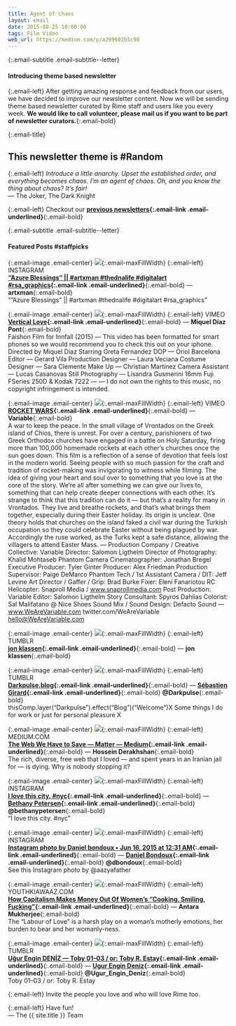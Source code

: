 ```yaml
---
title: Agent of chaos
layout: email
date: 2015-08-25 10:00:00
tags: Film Video
web_url: https://medium.com/p/a299602b5c98
---
```


{:.email-subtitle .email-subtitle--letter}
#### Introducing theme based newsletter

{:.email-left}
After getting amazing response and feedback from our users, we have decided to improve our newsletter content. Now we will be sending theme based newsletter curated by Rime staff and users like you every week. **We would like to call volunteer, please mail us if you want to be part of newsletter curators.**{:.email-bold}


{:.email-title}
## This newsletter theme is #Random

{:.email-left}
*Introduce a little anarchy. Upset the established order, and everything becomes chaos. I’m an agent of chaos. Oh, and you know the thing about chaos? It’s fair!*  
— The Joker, The Dark Knight

{:.email-left}
Checkout our **[previous newsletters](//rimeofficial.tumblr.com/newsletters?utm_source=Newsletter-23&utm_campaign=23+Agent+of+chaos&utm_medium=email&utm_content=hyperlink){:.email-link .email-underlined}**{:.email-bold}


{:.email-subtitle .email-subtitle--letter}
#### Featured Posts #staffpicks

{:.email-image .email-center}
![](/assets/email/08-11007795_1557003494577001_2049377897_n.jpg){:.email-maxFillWidth}
{:.email-left}
INSTAGRAM  
**[“Azure Blessings” || #artxman #thednalife #digitalart #rsa_graphics](/url/811e5b86f46b7b9ae7a72631d5e05f0af36dcbf8a61049d18c9791b873b590ba?utm_source=Newsletter-23&utm_campaign=23+Agent+of+chaos&utm_medium=email&utm_content=hyperlink){:.email-link .email-underlined}**{:.email-bold} — **artxman**{:.email-bold}  
“”Azure Blessings” || #artxman #thednalife #digitalart #rsa_graphics”

{:.email-image .email-center}
![](/assets/email/08-524232375_1280x2276.jpg){:.email-maxFillWidth}
{:.email-left}
VIMEO  
**[Vertical Love](/url/4138083217f6dfd719251ad86e7cc74d3c2c1e45db3cb65c7eeafe1670484744?utm_source=Newsletter-23&utm_campaign=23+Agent+of+chaos&utm_medium=email&utm_content=hyperlink){:.email-link .email-underlined}**{:.email-bold} — **Miquel Díaz Pont**{:.email-bold}  
Faishon Film for Innfall (2015) — This video has been formatted for smart phones so we would recommend you to check this out on your iphone. Directed by Miquel Díaz Starring Greta Fernandez DOP — Oriol Barcelona Editor — Gerard Vila Production Designer — Laura Veciana Costume Designer — Sara Clemente Make Up — Christian Martínez Camera Assistant — Lucas Casanovas Still Photography — Lisandra Gusmerini 16mm Fuji FSeries 250D & Kodak 7222 — — I do not own the rights to this music, no copyright infringement is intended.

{:.email-image .email-center}
![](/assets/email/08-525243532_1280x720.jpg){:.email-maxFillWidth}
{:.email-left}
VIMEO  
**[ROCKET WARS](/url/d3a9b75f737aa2a6563d0299ebbfee187f444236bb4d6bda5a83b498e6095694?utm_source=Newsletter-23&utm_campaign=23+Agent+of+chaos&utm_medium=email&utm_content=hyperlink){:.email-link .email-underlined}**{:.email-bold} — **Variable**{:.email-bold}  
A war to keep the peace. In the small village of Vrontados on the Greek island of Chios, there is unrest. For over a century, parishioners of two Greek Orthodox churches have engaged in a battle on Holy Saturday, firing more than 100,000 homemade rockets at each other’s churches once the sun goes down. This film is a reflection of a sense of devotion that feels lost in the modern world. Seeing people with so much passion for the craft and tradition of rocket-making was invigorating to witness while filming. The idea of giving your heart and soul over to something that you love is at the core of the story. We’re all after something we can give our lives to, something that can help create deeper connections with each other. It’s strange to think that this tradition can do it — but that’s a reality for many in Vrontados. They live and breathe rockets, and that’s what brings them together, especially during their Easter holiday. Its origin is unclear. One theory holds that churches on the island faked a civil war during the Turkish occupation so they could celebrate Easter without being plagued by war. Accordingly the ruse worked, as the Turks kept a safe distance, allowing the villagers to attend Easter Mass. — Production Company / Creative Collective: Variable Director: Salomon Ligthelm Director of Photography: Khalid Mohtaseb Phantom Camera Cinematographer: Jonathan Bregel Executive Producer: Tyler Ginter Producer: Alex Friedman Production Supervisor: Paige DeMarco Phantom Tech / 1st Assistant Camera / DIT: Jeff Levine Art Director / Gaffer / Grip: Brad Burke Fixer: Eleni Fanariotou RC Helicopter: Snaproll Media / www.snaprollmedia.com Post Production: Variable Editor: Salomon Ligthelm Story Consultant: Spyros Dahlias Colorist: Sal Malifatano @ Nice Shoes Sound Mix / Sound Design: Defacto Sound — www.WeAreVariable.com twitter.com/WeAreVariable hello@WeAreVariable.com

{:.email-image .email-center}
![](/assets/email/08-tumblr_mvpyitRtvw1qjx6w1o1_500.jpg){:.email-maxFillWidth}
{:.email-left}
TUMBLR  
**[jon klassen](/url/373c5ccf6d224548bc7acc41c21845282520b0b7dac84d2544bef200901331f5?utm_source=Newsletter-23&utm_campaign=23+Agent+of+chaos&utm_medium=email&utm_content=hyperlink){:.email-link .email-underlined}**{:.email-bold} — **jon klassen**{:.email-bold}

{:.email-image .email-center}
![](/assets/email/08-tumblr_nt0ianuKdX1r4c3h7o1_500.gif){:.email-maxFillWidth}
{:.email-left}
TUMBLR  
**[Darkpulse.blog](/url/5deaefc6fc18b742aea9c7ae0ab5c2cea74d7d11f8144e97794d2925fae07485?utm_source=Newsletter-23&utm_campaign=23+Agent+of+chaos&utm_medium=email&utm_content=hyperlink){:.email-link .email-underlined}**{:.email-bold} — **[Sébastien Girard](/@Darkpulse){:.email-link .email-underlined}**{:.email-bold} **@Darkpulse**{:.email-bold}  
thisComp.layer(“Darkpulse”).effect(“Blog”)(“Welcome”)X Some things I do for work or just for personal pleasure X

{:.email-image .email-center}
![](/assets/email/08-1-DLIqBteIIJchIhaiUfCFdQ.jpeg){:.email-maxFillWidth}
{:.email-left}
MEDIUM.COM  
**[The Web We Have to Save — Matter — Medium](/url/93f8423d7019c2ab387b577fac304d319329d2716ed896a8cd0bc447e8f726ba?utm_source=Newsletter-23&utm_campaign=23+Agent+of+chaos&utm_medium=email&utm_content=hyperlink){:.email-link .email-underlined}**{:.email-bold} — **Hossein Derakhshan**{:.email-bold}  
The rich, diverse, free web that I loved — and spent years in an Iranian jail for — is dying. Why is nobody stopping it?

{:.email-image .email-center}
![](/assets/email/08-11312005_1598104100449659_1238204545_n.jpg){:.email-maxFillWidth}
{:.email-left}
INSTAGRAM  
**[I love this city. #nyc](/url/078297b5fe3c7ea48a3dbc3a61d3c6ba274fa0dce9f5a8566addf9de63ff4125?utm_source=Newsletter-23&utm_campaign=23+Agent+of+chaos&utm_medium=email&utm_content=hyperlink){:.email-link .email-underlined}**{:.email-bold} — **[Bethany Petersen](/@bethanypetersen){:.email-link .email-underlined}**{:.email-bold} **@bethanypetersen**{:.email-bold}  
“I love this city. #nyc”

{:.email-image .email-center}
![](/assets/email/08-11335606_1018299868222998_2109175296_n.jpg){:.email-maxFillWidth}
{:.email-left}
INSTAGRAM  
**[Instagram photo by Daniel bondoux • Jun 16, 2015 at 12:31 AM](/url/aa24d9e5db8d0b1d6275949230a0578b8d0e9f54ef06a8458b7c2f7748e190c1?utm_source=Newsletter-23&utm_campaign=23+Agent+of+chaos&utm_medium=email&utm_content=hyperlink){:.email-link .email-underlined}**{:.email-bold} — **[Daniel Bondoux](/@dbondoux){:.email-link .email-underlined}**{:.email-bold} **@dbondoux**{:.email-bold}  
See this Instagram photo by @aazyafather

{:.email-image .email-center}
![](/assets/email/08-housework.jpg){:.email-maxFillWidth}
{:.email-left}
YOUTHKIAWAAZ.COM  
**[How Capitalism Makes Money Out Of Women’s “Cooking, Smiling, Fucking”](/url/a70fc6d24ec828ffcd428bb5d7cd9410d062c5169297bc698ea2d83a6f834709?utm_source=Newsletter-23&utm_campaign=23+Agent+of+chaos&utm_medium=email&utm_content=hyperlink){:.email-link .email-underlined}**{:.email-bold} — **Antara Mukherjee**{:.email-bold}  
The “Labour of Love” is a harsh play on a woman’s motherly emotions, her burden to bear and her womanly-ness.

{:.email-image .email-center}
![](/assets/email/08-tumblr_np1346qi2N1u2kvlho1_500.png){:.email-maxFillWidth}
{:.email-left}
TUMBLR  
**[Uğur Engin DENİZ — Toby 01–03 / or: Toby R. Estay](/url/6a38e153c61e1ac67ba2f3223f956b9b1ba8de069027c371baa1f7bdbc1cfcf7?utm_source=Newsletter-23&utm_campaign=23+Agent+of+chaos&utm_medium=email&utm_content=hyperlink){:.email-link .email-underlined}**{:.email-bold} — **[Ugur Engin Deniz](/@Ugur_Engin_Deniz){:.email-link .email-underlined}**{:.email-bold} **@Ugur_Engin_Deniz**{:.email-bold}  
Toby 01–03 / or: Toby R. Estay

{:.email-left}
Invite the people you love and who will love Rime too.

{:.email-left}
Have fun!<br>
— The {{ site.title }} Team
